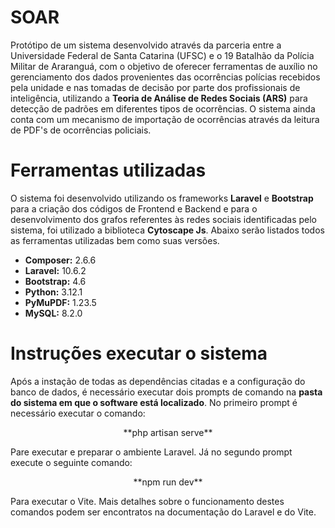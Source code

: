 # SOAR

Protótipo de um sistema desenvolvido através da parceria entre a Universidade Federal de Santa Catarina (UFSC) e o 19 Batalhão da Polícia Militar de Araranguá, com o objetivo de oferecer ferramentas de auxílio no gerenciamento dos dados provenientes das ocorrências polícias recebidos pela unidade e nas tomadas de decisão por parte dos profissionais de inteligência, utilizando a **Teoria de Análise de Redes Sociais (ARS)** para detecção de padrões em diferentes tipos de ocorrências. O sistema ainda conta com um mecanismo de importação de ocorrências através da leitura de PDF's de ocorrências policiais.

# Ferramentas utilizadas

O sistema foi desenvolvido utilizando os frameworks **Laravel** e **Bootstrap** para a criação dos códigos de Frontend e Backend e para o desenvolvimento dos grafos referentes às redes sociais identificadas pelo sistema, foi utilizado a biblioteca **Cytoscape Js**. Abaixo serão listados todos as ferramentas utilizadas bem como suas versões.

- **Composer:** 2.6.6
- **Laravel:** 10.6.2
- **Bootstrap:** 4.6
- **Python:** 3.12.1
- **PyMuPDF:** 1.23.5
- **MySQL:** 8.2.0 

# Instruções executar o sistema

Após a instação de todas as dependências citadas e a configuração do banco de dados, é necessário executar dois prompts de comando na **pasta do sistema em que o software está localizado**. No primeiro prompt é necessário executar o comando:

<p align="center">
**php artisan serve**
</p>

Pare executar e preparar o ambiente Laravel. Já no segundo prompt execute o seguinte comando:

<p align="center">
**npm run dev**
</p>

Para executar o Vite. Mais detalhes sobre o funcionamento destes comandos podem ser encontratos na documentação do Laravel e do Vite.

